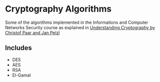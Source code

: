 # Cryptography Algorithms
Some of the algorithms implemented in the Informations and Computer Networks Security course as explained in [Understanding Cryptography by Christof Paar and Jan Pelzl](https://books.google.com.eg/books/about/Understanding_Cryptography.html?id=f24wFELSzkoC&source=kp_book_description&redir_esc=y)

## Includes
- DES  
- AES  
- RSA  
- El-Gamal

